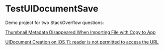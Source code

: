 # TestUIDocumentSave

Demo project for two StackOverflow questions:

[Thumbnail Metadata Disappeared When Importing File with Copy to App](https://stackoverflow.com/questions/48220944/thumbnail-metadata-disappeared-when-importing-file-with-copy-to-app)

[UIDocument Creation on iOS 11: reader is not permitted to access the URL](https://stackoverflow.com/questions/48049671/uidocument-creation-on-ios-11-reader-is-not-permitted-to-access-the-url)
